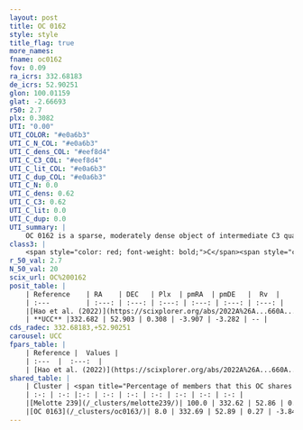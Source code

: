 ```yaml
---
layout: post
title: OC 0162
style: style
title_flag: true
more_names: 
fname: oc0162
fov: 0.09
ra_icrs: 332.68183
de_icrs: 52.90251
glon: 100.01159
glat: -2.66693
r50: 2.7
plx: 0.3082
UTI: "0.00"
UTI_COLOR: "#e0a6b3"
UTI_C_N_COL: "#e0a6b3"
UTI_C_dens_COL: "#eef8d4"
UTI_C_C3_COL: "#eef8d4"
UTI_C_lit_COL: "#e0a6b3"
UTI_C_dup_COL: "#e0a6b3"
UTI_C_N: 0.0
UTI_C_dens: 0.62
UTI_C_C3: 0.62
UTI_C_lit: 0.0
UTI_C_dup: 0.0
UTI_summary: |
    OC 0162 is a sparse, moderately dense object of intermediate C3 quality. It was recently reported in the literature.<br><br><span style="color: #99180f; font-weight: bold;">Warning: </span>This is very likely a duplicate object, which shares a large percentage of members with at least one previously reported entry, and a very small percentage with at least one entry reported in the same catalogue.<br><br><span style="color: #99180f; font-weight: bold;">Warning: </span>contains less than 25 stars with <i>P>0.5</i> estimated.
class3: |
    <span style="color: red; font-weight: bold;">C</span><span style="color: green; font-weight: bold;">A</span>
r_50_val: 2.7
N_50_val: 20
scix_url: OC%200162
posit_table: |
    | Reference    | RA    | DEC   | Plx  | pmRA  | pmDE   |  Rv  |
    | :---         | :---: | :---: | :---: | :---: | :---: | :---: |
    |[Hao et al. (2022)](https://scixplorer.org/abs/2022A%26A...660A...4H) | 332.756 | 52.934 | 0.317 | -3.921 | -3.25 | -- |
    | **UCC** |332.682 | 52.903 | 0.308 | -3.907 | -3.282 | -- | 
cds_radec: 332.68183,+52.90251
carousel: UCC
fpars_table: |
    | Reference |  Values |
    | :---  |  :---:  |
    | [Hao et al. (2022)](https://scixplorer.org/abs/2022A%26A...660A...4H) | `AG=1.22, age=6.8, Z=0.028` |
shared_table: |
    | Cluster | <span title="Percentage of members that this OC shares with the ones listed">%</span>   | RA   | DEC   | Plx   | pmRA  | pmDE  | Rv | UTI |
    | :-: | :-: |:-: | :-: | :-: | :-: | :-: | :-: | :-: |
    |[Melotte 239](/_clusters/melotte239/)| 100.0 | 332.62 | 52.86 | 0.28 | -3.88 | -3.36 | -62.14 |1.0 |
    |[OC 0163](/_clusters/oc0163/)| 8.0 | 332.69 | 52.89 | 0.27 | -3.84 | -3.34 | -- |0.0 |
---
```


